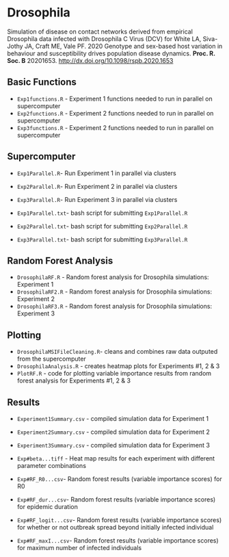 # Drosophila
Simulation of disease on contact networks derived from empirical Drosophila data infected with Drosophila C Virus (DCV) for White LA, Siva-Jothy JA,
Craft ME, Vale PF. 2020 Genotype and sex-based host variation in behaviour and susceptibility drives population disease dynamics. **Proc. R. Soc. B** 20201653.
http://dx.doi.org/10.1098/rspb.2020.1653

## Basic Functions
* `Exp1functions.R` - Experiment 1 functions needed to run in parallel on supercomputer
* `Exp2functions.R` - Experiment 2 functions needed to run in parallel on supercomputer
* `Exp3functions.R` - Experiment 2 functions needed to run in parallel on supercomputer

## Supercomputer
* `Exp1Parallel.R`- Run Experiment 1 in parallel via clusters
* `Exp2Parallel.R`- Run Experiment 2 in parallel via clusters
* `Exp3Parallel.R`- Run Experiment 3 in parallel via clusters

* `Exp1Parallel.txt`- bash script for submitting `Exp1Parallel.R`
* `Exp2Parallel.txt`- bash script for submitting `Exp2Parallel.R`
* `Exp3Parallel.txt`- bash script for submitting `Exp3Parallel.R`

## Random Forest Analysis
* `DrosophilaRF.R` -  Random forest analysis for Drosophila simulations: Experiment 1
* `DrosophilaRF2.R` - Random forest analysis for Drosophila simulations: Experiment 2
* `DrosophilaRF3.R` - Random forest analysis for Drosophila simulations: Experiment 3

## Plotting
* `DrosophilaMSIFileCleaning.R`- cleans and combines raw data outputed from the supercomputer
* `DrosophilaAnalysis.R` - creates heatmap plots for Experiments #1, 2 & 3
* `PlotRF.R` - code for plotting variable importance results from random forest analysis for Experiments #1, 2 & 3

## Results
* `Experiment1Summary.csv` - compiled simulation data for Experiment 1
* `Experiment2Summary.csv` - compiled simulation data for Experiment 2
* `Experiment3Summary.csv` - compiled simulation data for Experiment 3

* `Exp#beta...tiff` - Heat map results for each experiment with different parameter combinations
* `Exp#RF_R0...csv`- Random forest results (variable importance scores) for R0
* `Exp#RF_dur...csv`- Random forest results (variable importance scores) for epidemic duration
* `Exp#RF_logit...csv`- Random forest results (variable importance scores) for whether or not outbreak spread beyond initially infected individual
* `Exp#RF_maxI...csv`- Random forest results (variable importance scores) for maximum number of infected individuals

